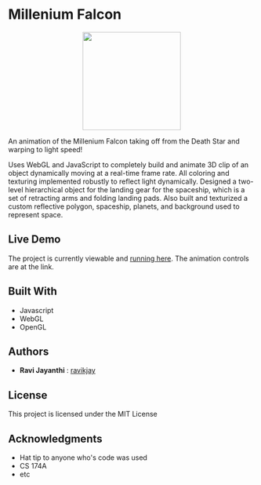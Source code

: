 # Millenium Falcon

<p align="center">
    <img src="https://rawgit.com/ravikjay/falcon/master/resources/falcon.gif"
         height="200">
</p>

An animation of the Millenium Falcon taking off from the Death Star and warping to light speed! 

Uses WebGL and JavaScript to completely build and animate 3D clip of an object dynamically moving at a real-time frame rate.
All coloring and texturing implemented robustly to reflect light dynamically.
Designed a two-level hierarchical object for the landing gear for the spaceship, which is a set of retracting arms and folding landing pads. 
Also built and texturized a custom reflective polygon, spaceship, planets, and background used to represent space.

## Live Demo

The project is currently viewable and [running here](http://falcon.surge.sh/). The animation controls are at the link. 

## Built With

* Javascript
* WebGL
* OpenGL

## Authors

* **Ravi Jayanthi** : [ravikjay](https://github.com/ravikjay)

## License

This project is licensed under the MIT License

## Acknowledgments

* Hat tip to anyone who's code was used
* CS 174A
* etc

